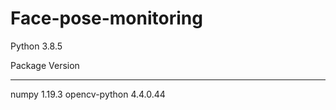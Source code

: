 # Face-pose-monitoring

Python 3.8.5

Package       Version
------------- --------
numpy         1.19.3
opencv-python 4.4.0.44
